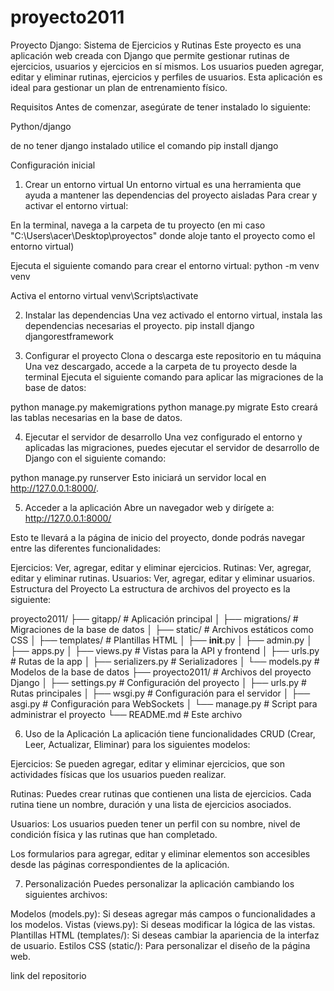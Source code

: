# proyecto2011

Proyecto Django: Sistema de Ejercicios y Rutinas
Este proyecto es una aplicación web creada con Django que permite gestionar rutinas de ejercicios, usuarios y ejercicios en sí mismos. Los usuarios pueden agregar, editar y eliminar rutinas, ejercicios y perfiles de usuarios. Esta aplicación es ideal para gestionar un plan de entrenamiento físico.

Requisitos
Antes de comenzar, asegúrate de tener instalado lo siguiente:

Python/django

de no tener django instalado utilice el comando pip install django

Configuración inicial

1. Crear un entorno virtual
Un entorno virtual es una herramienta que ayuda a mantener las dependencias del proyecto aisladas
Para crear y activar el entorno virtual:

En la terminal, navega a la carpeta de tu proyecto (en mi caso "C:\Users\acer\Desktop\proyectos" donde aloje tanto el proyecto como el entorno virtual)

Ejecuta el siguiente comando para crear el entorno virtual:
python -m venv venv

Activa el entorno virtual
venv\Scripts\activate

2. Instalar las dependencias
Una vez activado el entorno virtual, instala las dependencias necesarias el proyecto.
pip install django djangorestframework

3. Configurar el proyecto
Clona o descarga este repositorio en tu máquina
Una vez descargado, accede a la carpeta de tu proyecto desde la terminal
Ejecuta el siguiente comando para aplicar las migraciones de la base de datos:

python manage.py makemigrations
python manage.py migrate
Esto creará las tablas necesarias en la base de datos.

4. Ejecutar el servidor de desarrollo
Una vez configurado el entorno y aplicadas las migraciones, puedes ejecutar el servidor de desarrollo de Django con el siguiente comando:

python manage.py runserver
Esto iniciará un servidor local en http://127.0.0.1:8000/.

5. Acceder a la aplicación
Abre un navegador web y dirígete a:
http://127.0.0.1:8000/

Esto te llevará a la página de inicio del proyecto, donde podrás navegar entre las diferentes funcionalidades:

Ejercicios: Ver, agregar, editar y eliminar ejercicios.
Rutinas: Ver, agregar, editar y eliminar rutinas.
Usuarios: Ver, agregar, editar y eliminar usuarios.
Estructura del Proyecto
La estructura de archivos del proyecto es la siguiente:

proyecto2011/
├── gitapp/                       # Aplicación principal
│   ├── migrations/               # Migraciones de la base de datos
│   ├── static/                   # Archivos estáticos como CSS
│   ├── templates/                # Plantillas HTML
│   ├── __init__.py
│   ├── admin.py
│   ├── apps.py
│   ├── views.py                  # Vistas para la API y frontend
│   ├── urls.py                   # Rutas de la app
│   ├── serializers.py            # Serializadores
│   └── models.py                 # Modelos de la base de datos
├── proyecto2011/                 # Archivos del proyecto Django
│   ├── settings.py               # Configuración del proyecto
│   ├── urls.py                   # Rutas principales
│   ├── wsgi.py                   # Configuración para el servidor
│   ├── asgi.py                   # Configuración para WebSockets
│   └── manage.py                 # Script para administrar el proyecto
└── README.md                     # Este archivo

6. Uso de la Aplicación
La aplicación tiene funcionalidades CRUD (Crear, Leer, Actualizar, Eliminar) para los siguientes modelos:

Ejercicios: Se pueden agregar, editar y eliminar ejercicios, que son actividades físicas que los usuarios pueden realizar.

Rutinas: Puedes crear rutinas que contienen una lista de ejercicios. Cada rutina tiene un nombre, duración y una lista de ejercicios asociados.

Usuarios: Los usuarios pueden tener un perfil con su nombre, nivel de condición física y las rutinas que han completado.

Los formularios para agregar, editar y eliminar elementos son accesibles desde las páginas correspondientes de la aplicación.

7. Personalización
Puedes personalizar la aplicación cambiando los siguientes archivos:

Modelos (models.py): Si deseas agregar más campos o funcionalidades a los modelos.
Vistas (views.py): Si deseas modificar la lógica de las vistas.
Plantillas HTML (templates/): Si deseas cambiar la apariencia de la interfaz de usuario.
Estilos CSS (static/): Para personalizar el diseño de la página web.

link del repositorio
<!--https://github.com/BenjaLeiva/proyecto2011.git-->